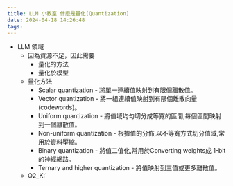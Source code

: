```yaml
---
title: LLM 小教室 什麼是量化(Quantization)
date: 2024-04-18 14:26:48
tags:
---
```


- LLM 領域
    - 因為資源不足，因此需要
        - 量化的方法
        - 量化於模型
    - 量化方法
        - Scalar quantization - 將單一連續值映射到有限個離散值。
        - Vector quantization - 將一組連續值映射到有限個離散向量(codewords)。
        - Uniform quantization - 將值域均勻切分成等寬的區間,每個區間映射到一個離散值。
        - Non-uniform quantization - 根據值的分佈,以不等寬方式切分值域,常用於資料壓縮。
        - Binary quantization - 將值二值化,常用於Converting weights成 1-bit 的神經網路。
        - Ternary and higher quantization - 將值映射到三值或更多離散值。
    - Q2_K:`
